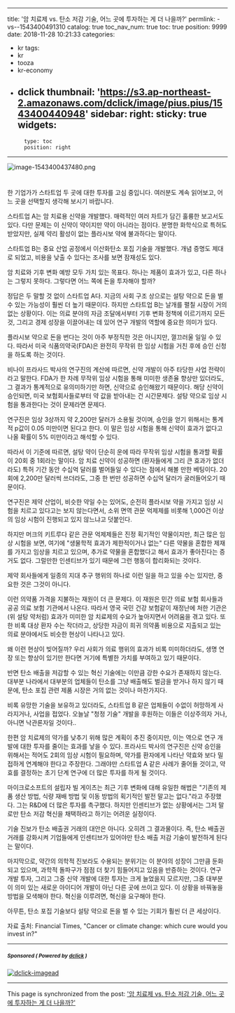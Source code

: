 
---
title: '암 치료제 vs. 탄소 저감 기술, 어느 곳에 투자하는 게 더 나을까?'
permlink: -vs--1543400491310
catalog: true
toc_nav_num: true
toc: true
position: 9999
date: 2018-11-28 10:21:33
categories:
- kr
tags:
- kr
- tooza
- kr-economy
- dclick
thumbnail: 'https://s3.ap-northeast-2.amazonaws.com/dclick/image/pius.pius/1543400440948'
sidebar:
    right:
        sticky: true
widgets:
    -
        type: toc
        position: right
---


![image-1543400437480.png](https://s3.ap-northeast-2.amazonaws.com/dclick/image/pius.pius/1543400440948)
 #  
한 기업가가 스타트업 두 곳에 대한 투자를 고심 중입니다. 여러분도 계속 읽어보고, 어느 곳을 선택할지 생각해 보시기 바랍니다. 
  
스타트업 A는 암 치료용 신약을 개발했다. 매력적인 여러 차트가 담긴 훌륭한 보고서도 있다. 다만 문제는 이 신약이 약이지만 약이 아니라는 점이다. 분명한 화학식으로 특허도 받았지만, 실제 약리 활성이 없는 플라시보 약에 불과하다는 말이다.
  
스타트업 B는 중요 산업 공정에서 이산화탄소 포집 기술을 개발했다. 개념 증명도 제대로 되었고, 비용을 낮출 수 있다는 조사를 보면 잠재성도 있다. 
  
암 치료와 기후 변화 예방 모두 가치 있는 목표다. 하나는 제품이 효과가 있고, 다른 하나는 그렇지 못하다. 그렇다면 어느 쪽에 돈을 투자해야 할까?
  
정답은 두 말할 것 없이 스타트업 A다. 지금의 사회 구조 상으로는 설탕 약으로 돈을 벌 수 있는 가능성이 훨씬 더 높기 때문이다. 하지만 스타트업 B는 날개를 펼칠 시장이 거의 없는 상황이다. 이는 의료 분야의 자금 조달에서부터 기후 변화 정책에 이르기까지 모든 것, 그리고 경제 성장을 이끌어내는 데 있어 연구 개발의 역할에 중요한 의미가 있다. 
  
플라시보 약으로 돈을 번다는 것이 아주 부정직한 것은 아니지만, 껄끄러울 일일 수 있다. 따라서 미국 식품의약국(FDA)은 완전히 무작위 한 임상 시험을 거친 후에 승인 신청을 하도록 하는 것이다. 
  
비나이 프라사드 박사의 연구진의 계산에 따르면, 신약 개발이 아주 타당한 사업 전략이라고 말한다. FDA가 한 차례 무작위 임상 시험을 통해 미미한 생존율 향상만 있더라도, 그 결과가 통계적으로 유의미하기만 하면, 신약으로 승인해왔기 때문이다. 해당 신약이 승인되면, 미국 보험회사들로부터 약 값을 받아내는 건 시간문제다. 설탕 약으로 임상 시험을 통과한다는 것이 문제라면 문제다. 
  
연구진은 임상 3상까지 약 2,200만 달러가 소용될 것이며, 승인을 얻기 위해서는 통계적 p값이 0.05 미만이면 된다고 한다. 이 말은 임상 시험을 통해 신약이 효과가 없다고 나올 확률이 5% 미만이라고 해석할 수 있다.
  
따라서 이 기준에 따르면, 설탕 약이 단순히 운에 따라 무작위 임상 시험을 통과할 확률이 20회 중 1회라는 말이다. 암 치료 신약이 성공하면 (환자들에게 그리 큰 효과가 없더라도) 특허 기간 동안 수십억 달러를 벌어들일 수 있다는 점에서 해볼 만한 베팅이다. 20회에 2,200만 달러씩 쓰더라도, 그중 한 번만 성공하면 수십억 달러가 굴러들어오기 때문이다. 
  
연구진은 제약 산업이, 비슷한 약일 수는 있어도, 순전히 플라시보 약을 가지고 임상 시험을 치르고 있다고는 보지 않는다면서, 소위 면역 관문 억제제를 비롯해 1,000건 이상의 임상 시험이 진행되고 있지 않느냐고 덧붙인다. 
  
하지만 머크의 키트루다 같은 관문 억제제들은 진정 획기적인 약물이지만, 최근 많은 임상 시험을 보면, 여기에 "생물학적 효과가 제한적이거나 없는" 다른 약물을 혼합한 제재를 가지고 임상을 치르고 있으며, 추가로 약물을 혼합했다고 해서 효과가 좋아진다는 증거도 없다. 그럴만한 인센티브가 있기 때문에 그런 행동이 합리화되는 것이다.
  
제약 회사들에게 일종의 지대 추구 행위의 하나로 이런 일을 하고 있을 수는 있지만, 중요한 것은 그것이 아니다. 
  
이런 의약품 가격을 지불하는 재원이 더 큰 문제다. 이 재원은 민간 의료 보험 회사들과 공공 의료 보험 기관에서 나온다. 따라서 영국 국민 건강 보험같이 재정난에 처한 기관은 (위 설탕 약처럼) 효과가 미미한 암 치료제의 수요가 높아지면서 어려움을 겪고 있다. 또한 비록 대상 환자 수는 작더라고, 상당한 자금이 희귀 의약품 비용으로 지출되고 있는 의료 분야에서도 비슷한 현상이 나타나고 있다.
  
왜 이런 현상이 빚어질까? 우리 사회가 의료 행위의 효과가 비록 미미하더라도, 생명 연장 또는 향상이 있기만 한다면 거기에 특별한 가치를 부여하고 있기 때문이다. 
  
반면 탄소 배출을 저감할 수 있는 혁신 기술에는 이만큼 강한 수요가 존재하지 않는다. 대부분 나라에서 대부분의 업체들이 탄소를 그냥 배출해도 벌금을 받거나 하지 않기 때문에, 탄소 포집 관련 제품 시장은 거의 없는 것이나 마찬가지다. 
  
비록 유망한 기술을 보유하고 있더라도, 스타트업 B 같은 업체들이 수없이 허망하게 사라지거나, 사업을 접었다. 오늘날 "청정 기술" 개발을 후원하는 이들은 이상주의자 거나, 아니면 낙관론자일 것이다..
  
한편 암 치료제의 약가를 낮추기 위해 많은 계획이 추진 중이지만, 이는 역으로 연구 개발에 대한 투자를 줄이는 효과를 낳을 수 있다. 프라사드 박사의 연구진은 신약 승인을 위해서는 적어도 2회의 임상 시험이 필요하며, 약가를 환자에게 나타난 약효와 보다 밀접하게 연계해야 한다고 주장한다. 그래야만 스타트업 A 같은 사례가 줄어들 것이고, 약효를 결정하는 초기 단계 연구에 더 많은 투자를 하게 될 것이다.
  
마이크로소프트의 설립자 빌 게이츠는 최근 기후 변화에 대해 유일한 해법은 "기존의 제품 생산 방법, 식량 재배 방법 및 이동 방법의 획기적인 발전 말고는 없다."라고 주장했다. 그는 R&D에 더 많은 투자를 촉구했다. 하지만 인센티브가 없는 상황에서는 그저 말로만 탄소 저감 혁신을 채택하라고 하기는 어려운 실정이다. 
  
기술 진보가 탄소 배출권 거래의 대안은 아니다. 오히려 그 결과물이다. 즉, 탄소 배출권 거래를 강화시켜 기업들에게 인센티브가 있어야만 탄소 배출 저감 기술이 발전하게 된다는 말이다.
  
마지막으로, 약간의 의학적 진보라도 수용되는 분위기는 이 분야의 성장이 그만큼 둔화되고 있으며, 과학적 돌파구가 점점 더 찾기 힘들어지고 있음을 반증하는 것이다. 연구 개발 투자, 그리고 그중 신약 개발에 대한 투자는 크게 늘었을지 모르지만, 그중 대부분이 의미 있는 새로운 아이디어 개발이 아닌 다른 곳에 쓰이고 있다. 이 상황을 바꿔놓을 방법을 모색해야 한다. 혁신을 이루려면, 혁신을 요구해야 한다.
  
아무튼, 탄소 포집 기술보다 설탕 약으로 돈을 벌 수 있는 기회가 훨씬 더 큰 세상이다.
  
자료 출처: Financial Times, "Cancer or climate change: which cure would you invest in?"
 

---

#####  <sub> **Sponsored ( Powered by [dclick](https://www.dclick.io) )** </sub>
[![dclick-imagead](https://s3.ap-northeast-2.amazonaws.com/dclick/image/dclick/1540725947960.png)](https://api.dclick.io/v1/c?x=eyJhbGciOiJIUzI1NiIsInR5cCI6IkpXVCJ9.eyJjIjoicGl1cy5waXVzIiwicyI6Ii12cy0tMTU0MzQwMDQ5MTMxMCIsImEiOlsiaS02Il0sInVybCI6Imh0dHBzOi8vd3d3LnllczI0LmNvbS8yNC9Hb29kcy82NTU1OTM3MD9BY29kZT0xMDEiLCJpYXQiOjE1NDM0MDA0OTEsImV4cCI6MTg1ODc2MDQ5MX0.QUGBYDj4GhIW6SUtD5kA78shEJX-JB0CXaTfFIGhvPg)

- - -

This page is synchronized from the post: ['암 치료제 vs. 탄소 저감 기술, 어느 곳에 투자하는 게 더 나을까?'](https://steemit.com/@pius.pius/-vs--1543400491310)
